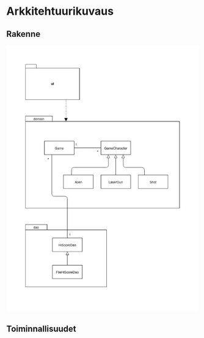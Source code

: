 # Arkkitehtuurikuvaus

## Rakenne
![Luokka- ja pakkauskaavio](https://raw.githubusercontent.com/behindthegroove/ot-harjoitustyo-s20/master/dokumentaatio/kuvat/luokkajapakkauskaavio.png)

## Toiminnallisuudet
